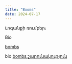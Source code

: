 ```yaml
---
title: "Booms"
date: 2024-07-17
---
```


Լոգանքի ռումբեր։



Bio

 [bombs](https://youtu.be/dNs4maMLAK8?si=G3W7apR8xtfV-U-x)

bio 
[bombs.շարունակություն](https://youtu.be/vidWeZbd69o?si=LG1-lMoQ9w4CRIMF)

